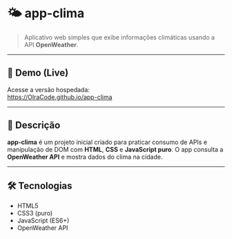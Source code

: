 # 🌤️ app-clima

> Aplicativo web simples que exibe informações climáticas usando a API **OpenWeather**.

---

## 🔗 Demo (Live)
Acesse a versão hospedada:  
https://OlraCode.github.io/app-clima  

---

## 📝 Descrição
**app-clima** é um projeto inicial criado para praticar consumo de APIs e manipulação de DOM com **HTML**, **CSS** e **JavaScript puro**. O app consulta a **OpenWeather API** e mostra dados do clima na cidade.

---

## 🛠️ Tecnologias
- HTML5
- CSS3 (puro)
- JavaScript (ES6+)
- OpenWeather API
